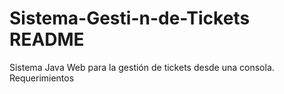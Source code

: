 # Sistema-Gesti-n-de-Tickets README
Sistema Java Web para la gestión de tickets desde una consola. 
<br>
<a hraf="https://github.com/PJ-JARP/Sistema-Gesti-n-de-Tickets/wiki/Requerimientos"> Requerimientos </a>
<br>
